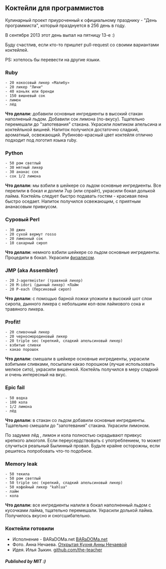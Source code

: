 ## Коктейли для программистов

Кулинарный проект приуроченный к официальному празднику - "День программиста", который празднуется в 256 день в году.

В сентябре 2013 этот день выпал на пятницу 13-е :)

Буду счастлив, если кто-то пришлет pull-request со своими вариантами коктейлей.

PS: хотелось бы перевести на другие языки.

### Ruby

```
- 20 кокосовый ликер «Малибу»
- 20 ликер "Личи"
- 40 коньяк или бренди
- 150 вишневый сок 
- лимон
- лёд
```

**Что делали:** добавили основные ингредиенты в высокий стакан наполненый льдом. Добавили сок лимона (по-вкусу). Тщательно перемешали до "запотевания" стакана. Украсили ломтиком апельсина и коктейльной вишней. Напиток получился достаточно сладкий, ароматный, освежающий. Рубиново-красный цвет коктейля отлично подходит под логотип языка ruby.

### Python

```
- 50 ром светлый
- 30 мятный ликер
- 30 ананас сок
- сок 1/2 лимона
```

**Что делали:** мы взбили  в шейкере со льдом основные ингредиенты. Все перелили в бокал и долили 7up (или спрайт), украсили бокал долькой лайма. Коктейль следует быстро подавать гостям - красивая пена быстро оседает. Напиток получился освежающим, с приятным ананасовым привкусом.

### Суровый Perl

```
- 30 джин
- 20 сухой вермут rosso
- 20 лимонный сок
- 10 сахарный сироп
```

**Что делали:** немного взбили шейкере со льдом основные ингредиенты. Процедили в бокал. Украсили <a href="http://ru.wikipedia.org/wiki/%D0%A4%D0%B8%D0%B7%D0%B0%D0%BB%D0%B8%D1%81">физалисом</a>.

### JMP (aka Assembler)

```
- 20 J-agermeister (травяной ликер)
- 20 M-idori (дынный ликер) +Лайм
- 20 P-each (Персиковый сироп)
```

**Что делали:** с помощью барной ложки уложили в высокий шот слои сиропа, дынного ликера с небольшим кол-вом лаймового сока и травяного ликера.

### Profit!

```
- 20 сливочный ликер
- 20 черносмородиновый ликер 
- 20 triple sec (крепкий, сладкий апельсиновый ликер)
- взбитые сливки
- какао порошок
```

**Что делали:** смешали в шейкере основные ингредиенты, украсили взбитыми сливками, посыпали какао порошком (лучше использовать мелкое сито), украсили вишенкой. Коктейль получился в меру сладкий и очень интересный на вкус.

### Epic fail

```
- 50 водка
- 100 кола
- 1/2 лимона
- лёд
```

**Что делали:** в стакан со льдом добавили основные ингредиенты. Тщательно смешали до "запотевания" стакана. Украсили лимоном.

По задумке лёд , лимон и кола полностью скрадывают привкус крепкого алкоголя. Если переусердствовать с употреблением, то может случиться реальный Былинный провал. Будьте крайне осторожны, если решитесь попробовать что-то подобное.

### Memory leak

```
- 50 текила
- 50 ром светлый
- 50 triple sec (крепкий, сладкий апельсиновый ликер)
- 50 кофейный ликер "kahlua"
- лайм
- кола
```

**Что делали:** все ингредиенты налили в бокал наполненный льдом с кусочками лайма, тщательно перемешали. Украсили долькой лайма. Получилось вкусно и сногсшибательно.

### Коктейли готовили

* Исполнение - BARaDOMa.net [BARaDOMa.net](http://vk.com/baradomanet)
* Фото. Анна Нечаева. [Открытая Кухня Анны Нечаевой](http://open-cook.ru)
* Идея. Илья Зыкин. [github.com/the-teacher](https://github.com/the-teacher)

##### Published by MIT :)